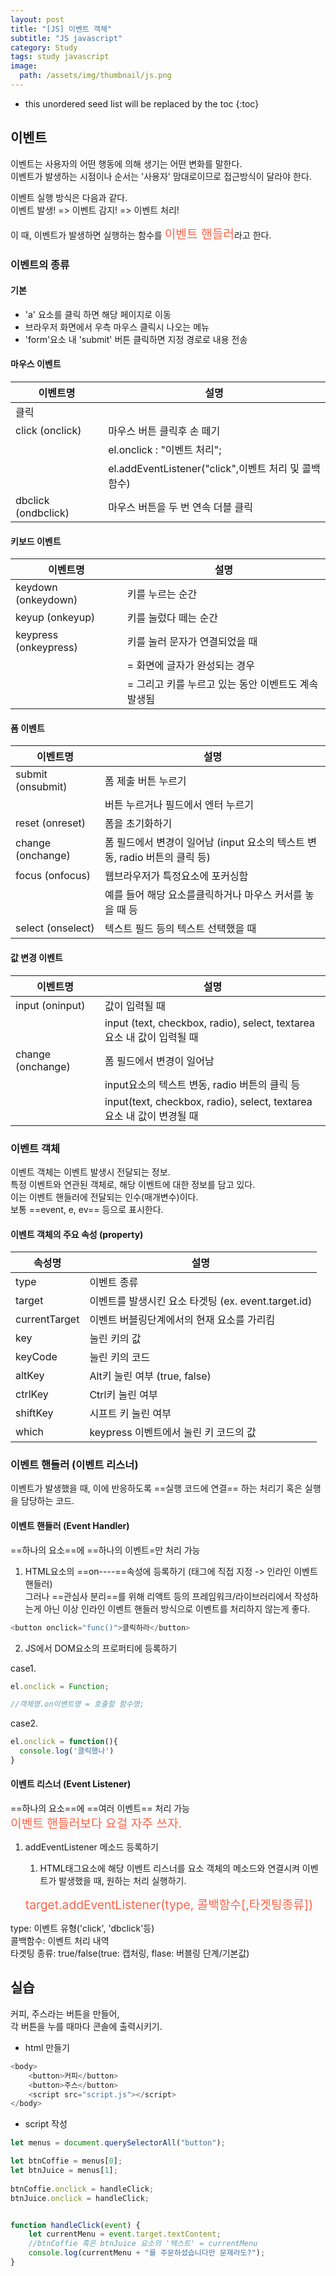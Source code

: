 ```yaml
---
layout: post
title: "[JS] 이벤트 객체"
subtitle: "JS javascript"
category: Study
tags: study javascript
image:
  path: /assets/img/thumbnail/js.png
---
```


* this unordered seed list will be replaced by the toc
{:toc}

<!--more-->


## 이벤트
이벤트는 사용자의 어떤 행동에 의해 생기는 어떤 변화를 말한다.  
이벤트가 발생하는 시점이나 순서는 '사용자' 맘대로이므로 접근방식이 달라야 한다.  


이벤트 실행 방식은 다음과 같다.  
이벤트 발생! => 이벤트 감지! => 이벤트 처리!  


이 때, 이벤트가 발생하면 실행하는 함수를 <span style="color: tomato; font-size: 1.2rem">이벤트 핸들러</span>라고 한다.  


### 이벤트의 종류

#### 기본
- 'a' 요소를 클릭 하면 해당 페이지로 이동
- 브라우저 화면에서 우측 마우스 클릭시 나오는 메뉴
- 'form'요소 내 'submit' 버튼 클릭하면 지정 경로로 내용 전송


#### 마우스 이벤트
|이벤트명|설명|
|----|-----|
|클릭| |
|click (onclick)|마우스 버튼 클릭후 손 떼기|
| | el.onclick : "이벤트 처리";|
| | el.addEventListener("click",이벤트 처리 및 콜백함수)|
|dbclick (ondbclick)|마우스 버튼을 두 번 연속 더블 클릭|


#### 키보드 이벤트
|이벤트명|설명|
|-----|----|
|keydown (onkeydown)|키를 누르는 순간|
|keyup (onkeyup)|키를 눌렀다 떼는 순간|
|keypress (onkeypress)|키를 눌러 문자가 연결되었을 때|
| |= 화면에 글자가 완성되는 경우|
| |= 그리고 키를 누르고 있는 동안 이벤트도 계속 발생됨|


#### 폼 이벤트
|이벤트명|설명|
|-----|----|
|submit (onsubmit)| 폼 제출 버튼 누르기|
| |버튼 누르거나 필드에서 엔터 누르기|
|reset (onreset)|폼을 초기화하기|
|change (onchange)|폼 필드에서 변경이 일어남 (input 요소의 텍스트 변동, radio 버튼의 클릭 등)|
|focus (onfocus)|웹브라우저가 특정요소에 포커싱함|
| |예를 들어 해당 요소를클릭하거나 마우스 커서를 놓을 때 등|
|select (onselect)|텍스트 필드 등의 텍스트 선택했을 때|


#### 값 변경 이벤트
|이벤트명|설명|
|------|---|
|input (oninput)|값이 입력될 때|
| |input (text, checkbox, radio), select, textarea 요소 내 값이 입력될 때|
|change (onchange)|폼 필드에서 변경이 일어남|
| |input요소의 텍스트 변동, radio 버튼의 클릭 등|
| |input(text, checkbox, radio), select, textarea 요소 내 값이 변경될 때|


### 이벤트 객체
이벤트 객체는 이벤트 발생시 전달되는 정보.  
특정 이벤트와 연관된 객체로, 해당 이벤트에 대한 정보를 담고 있다.  
이는 이벤트 핸들러에 전달되는 인수(매개변수)이다.  
보통 ==event, e, ev== 등으로 표시한다.  


#### 이벤트 객체의 주요 속성 (property)
|속성명|설명|
|----|---|
|type|이벤트 종류|
|target|이벤트를 발생시킨 요소 타겟팅  (ex. event.target.id)|
|currentTarget|<span style="color: tomato:">이벤트 버블링</span>단계에서의 현재 요소를 가리킴|
|key|눌린 키의 값|
|keyCode|눌린 키의 코드|
|altKey|Alt키 눌린 여부 (true, false)|
|ctrlKey|Ctrl키 눌린 여부|
|shiftKey|시프트 키 눌린 여부|
|which|keypress 이벤트에서 눌린 키 코드의 값|


### 이벤트 핸들러 (이벤트 리스너)
이벤트가 발생했을 때, 이에 반응하도록 ==실행 코드에 연결== 하는 처리기 혹은 실행을 담당하는 코드.  

#### 이벤트 핸들러 (Event Handler)
==하나의 요소==에 ==하나의 이벤트=만 처리 가능  

1. HTML요소의 ==on----==속성에 등록하기 (태그에 직접 지정 -> 인라인 이벤트 핸들러)  
그러나 ==관심사 분리==를 위해 리액트 등의 프레임워크/라이브러리에서 작성하는게 아닌 이상 인라인 이벤트 핸들러 방식으로 이벤트를 처리하지 않는게 좋다.

```javascript
<button onclick="func()">클릭하라</button>
```

2. JS에서 DOM요소의 프로퍼티에 등록하기 

case1. 
```javascript
el.onclick = Function;

//객체명.on이벤트명 = 호출할 함수명;
```

case2. 
```javascript
el.onclick = function(){
  console.log('클릭했나')
}
```


#### 이벤트 리스너 (Event Listener)
==하나의 요소==에 ==여러 이벤트== 처리 가능  
<span style="color: tomato; font-size: 1.2rem">이벤트 핸들러보다 요걸 자주 쓰자.</span>  

1. addEventListener 메소드 등록하기
   1. HTML태그요소에 해당 이벤트 리스너를 요소 객체의 메소드와 연결시켜 이벤트가 발생했을 때, 원하는 처리 실행하기.
   
   <span style="color: tomato; font-size: 1.2rem">target.addEventListener(type, 콜백함수[,타겟팅종류])</span>  

  type: 이벤트 유형('click', 'dbclick'등)  
  콜백함수: 이벤트 처리 내역  
  타겟팅 종류: true/false(true: 캡처링, flase: 버블링 단계/기본값)  



## 실습
커피, 주스라는 버튼을 만들어,  
각 버튼을 누를 때마다 콘솔에 출력시키기.

- html 만들기

```javascript
<body>
    <button>커피</button>
    <button>주스</button>
    <script src="script.js"></script>
</body>
```

- script 작성

```javascript
let menus = document.querySelectorAll("button");

let btnCoffie = menus[0];
let btnJuice = menus[1];
  
btnCoffie.onclick = handleClick;
btnJuice.onclick = handleClick;


function handleClick(event) {
    let currentMenu = event.target.textContent;
    //btnCoffie 혹은 btnJuice 요소의 '텍스트' = currentMenu
    console.log(currentMenu + "를 주문하셨습니다만 문제라도?");
}
```
